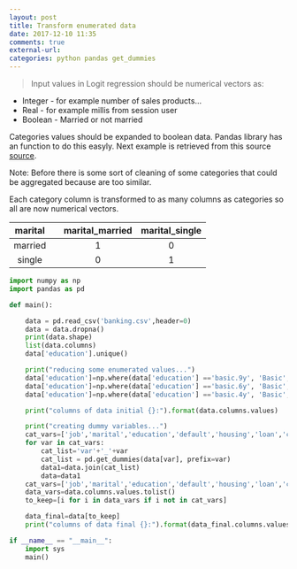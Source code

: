 ```yaml
---
layout: post
title: Transform enumerated data
date: 2017-12-10 11:35
comments: true
external-url:
categories: python pandas get_dummies
---
```


> Input values in Logit regression should be numerical vectors as:

* Integer - for example number of sales products...
* Real - for example millis from session user
* Boolean - Married or not married

Categories values should be expanded to boolean data. Pandas library has an function to do this easyly. Next example is retrieved from this source [source](https://datascienceplus.com/building-a-logistic-regression-in-python-step-by-step/).

Note: Before there is some sort of cleaning of some categories that could be aggregated because are too similar.

Each category column is transformed to as many columns as categories so all are now numerical vectors.

| marital |   | marital_married | marital_single |
|:-------:|---|:---------------:|:--------------:|
| married |   | 1               | 0              |
| single  |   | 0               | 1              |


```python
import numpy as np
import pandas as pd

def main(): 

	data = pd.read_csv('banking.csv',header=0)
	data = data.dropna()
	print(data.shape)
	list(data.columns)
	data['education'].unique()

	print("reducing some enumerated values...")
	data['education']=np.where(data['education'] =='basic.9y', 'Basic', data['education'])
	data['education']=np.where(data['education'] =='basic.6y', 'Basic', data['education'])
	data['education']=np.where(data['education'] =='basic.4y', 'Basic', data['education'])

	print("columns of data initial {}:").format(data.columns.values)

	print("creating dummy variables...")
	cat_vars=['job','marital','education','default','housing','loan','contact','month','day_of_week','poutcome']
	for var in cat_vars:
	    cat_list='var'+'_'+var
	    cat_list = pd.get_dummies(data[var], prefix=var)
	    data1=data.join(cat_list)
	    data=data1
	cat_vars=['job','marital','education','default','housing','loan','contact','month','day_of_week','poutcome']
	data_vars=data.columns.values.tolist()
	to_keep=[i for i in data_vars if i not in cat_vars]

	data_final=data[to_keep]
	print("columns of data final {}:").format(data_final.columns.values)

if __name__ == "__main__":
    import sys
    main()

```
